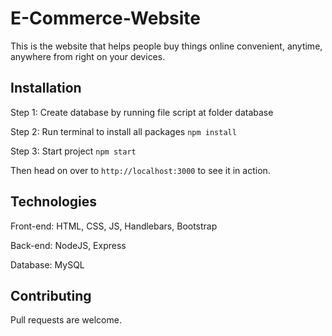 # E-Commerce-Website

This is the website that helps people buy things online convenient, anytime, anywhere from right on your devices.

## Installation
Step 1: Create database by running file script at folder database

Step 2: Run terminal to install all packages
`npm install`

Step 3: Start project
`npm start`

Then head on over to `http://localhost:3000` to see it in action.



## Technologies	
Front-end: HTML, CSS, JS, Handlebars, Bootstrap

Back-end: NodeJS, Express

Database: MySQL


## Contributing
Pull requests are welcome. 

